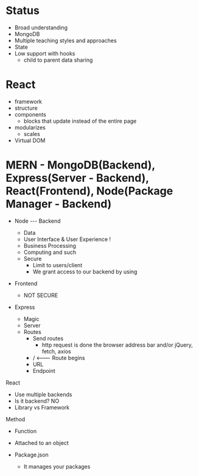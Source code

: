 # Status
- Broad understanding
- MongoDB
- Multiple teaching styles and approaches
- State
- Low support with hooks
  - child to parent data sharing


# React
- framework
- structure
- components
  - blocks that update instead of the entire page
- modularizes
  - scales
- Virtual DOM

# MERN - MongoDB(Backend), Express(Server - Backend), React(Frontend), Node(Package Manager - Backend)
- Node --- Backend
  - Data
   - User Interface & User Experience !
  - Business Processing
  - Computing and such
  - Secure
    - Limit to users/client
    - We grant access to our backend by using 

- Frontend
  - NOT SECURE

- Express
  - Magic
  - Server
  - Routes
    - Send routes
      - http request is done the browser address bar and/or jQuery, fetch, axios
    - <domain>/ <--- Route begins
    - URL
    - Endpoint

React
- Use multiple backends
- Is it backend? NO
- Library vs Framework


Method
- Function
- Attached to an object


- Package.json
  - It manages your packages














  